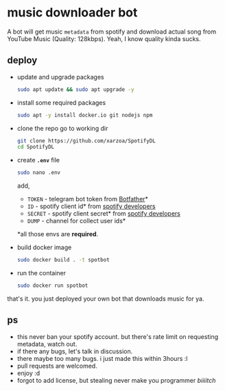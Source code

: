 # music downloader bot

A bot will get music ```metadata``` from spotify and download actual song from YouTube Music (Quality: 128kbps). Yeah, I know quality kinda sucks.

## deploy

- update and upgrade packages
  ```sh
  sudo apt update && sudo apt upgrade -y
  ```
  
- install some required packages
  ```sh
  sudo apt -y install docker.io git nodejs npm
  ```

- clone the repo go to working dir
  ```sh
  git clone https://github.com/xarzoa/SpotifyDL
  cd SpotifyDL
  ```

- create **```.env```** file
  ```sh
  sudo nano .env
  ```
  add,
    - ```TOKEN``` - telegram bot token from [Botfather](https://t.me/botfather)*
    - ```ID``` - spotify client id* from [spotify developers](https://developers.spotify.com)
    - ```SECRET``` - spotify client secret* from [spotify developers](https://developers.spotify.com)
    - ```DUMP``` - channel for collect user ids*
  
  *all those envs are **required**.
  
- build docker image
  ```sh
  sudo docker build . -t spotbot
  ```

- run the container
  ```sh
  sudo docker run spotbot
  ```

that's it. you just deployed your own bot that downloads music for ya. 

## ps

- this never ban your spotify account. but there's rate limit on requesting metadata, watch out.
- if there any bugs, let's talk in discussion.
- there maybe too many bugs. i just made this within 3hours :l
- pull requests are welcomed.
- enjoy :d
- forgot to add license, but stealing never make you programmer *biiiitch*